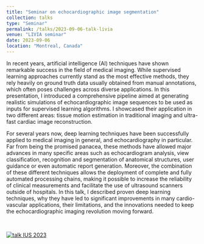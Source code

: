```yaml
---
title: "Seminar on echocardiographic image segmentation"
collection: talks
type: "Seminar"
permalink: /talks/2023-09-06-talk-livia
venue: "LIVIA seminar"
date: 2023-09-06
location: "Montreal, Canada"
---
```


In recent years, artificial intelligence (AI) techniques have shown remarkable success in the field of medical imaging. While supervised learning approaches currently stand as the most effective methods, they rely heavily on ground truth data usually obtained from manual annotations, which often poses challenges across diverse applications. In this presentation, I introduced a comprehensive pipeline aimed at generating realistic simulations of echocardiographic image sequences to be used as inputs for supervised learning algorithms. I showcased their application in two different areas: tissue motion estimation in traditional imaging and ultra-fast cardiac image reconstruction.

For several years now, deep learning techniques have been successfully applied to medical imaging in general, and echocardiography in particular. Far from being the promised panacea, these methods have allowed major advances in many specific areas such as echocardiogram analysis, view classification, recognition and segmentation of anatomical structures, user guidance or even automatic report generation. Moreover, the combination of these different techniques allows the deployment of complete and fully automated processing chains, making it possible to increase the reliability of clinical measurements and facilitate the use of ultrasound scanners outside of hospitals. In this talk, I described proven deep learning techniques, why they have led to significant improvements in many cardio-vascular applications, their limitations, and the innovations needed to keep the echocardiographic imaging revolution moving forward.


<br>

[![talk IUS 2023](https://olivier-bernard-creatis.github.io//images//talk_livia_2023.png)](https://olivier-bernard-creatis.github.io//files//livia_bernard_2023.pdf)



